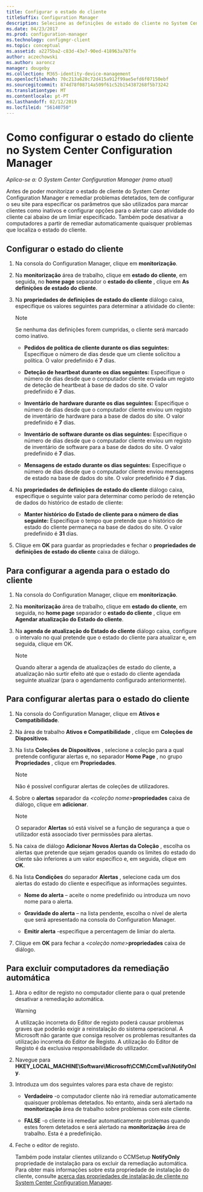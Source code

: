 ```yaml
---
title: Configurar o estado do cliente
titleSuffix: Configuration Manager
description: Selecione as definições de estado do cliente no System Center Configuration Manager.
ms.date: 04/23/2017
ms.prod: configuration-manager
ms.technology: configmgr-client
ms.topic: conceptual
ms.assetid: a2275ba2-c83d-43e7-90ed-418963a707fe
author: aczechowski
ms.author: aaroncz
manager: dougeby
ms.collection: M365-identity-device-management
ms.openlocfilehash: 70c213a628c72d415a912f99ae5efd6f07150ebf
ms.sourcegitcommit: 874d78f08714a509f61c52b154387268f5b73242
ms.translationtype: MT
ms.contentlocale: pt-PT
ms.lasthandoff: 02/12/2019
ms.locfileid: "56140750"
---
```

# <a name="how-to-configure-client-status-in-system-center-configuration-manager"></a>Como configurar o estado do cliente no System Center Configuration Manager

*Aplica-se a: O System Center Configuration Manager (ramo atual)*

Antes de poder monitorizar o estado de cliente do System Center Configuration Manager e remediar problemas detetados, tem de configurar o seu site para especificar os parâmetros que são utilizados para marcar clientes como inativos e configurar opções para o alertar caso atividade do cliente cai abaixo de um limiar especificado. Também pode desativar a computadores a partir de remediar automaticamente quaisquer problemas que localiza o estado do cliente.  

##  <a name="BKMK_1"></a> Configurar o estado do cliente  

1.  Na consola do Configuration Manager, clique em **monitorização**.  

2.  Na **monitorização** área de trabalho, clique em **estado do cliente**, em seguida, no **home page** separador o **estado do cliente** , clique em **As definições de estado do cliente**.  

3.  Na **propriedades de definições de estado do cliente** diálogo caixa, especifique os valores seguintes para determinar a atividade do cliente:  

    > [!NOTE]  
    >  Se nenhuma das definições forem cumpridas, o cliente será marcado como inativo.  

    -   **Pedidos de política de cliente durante os dias seguintes:** Especifique o número de dias desde que um cliente solicitou a política. O valor predefinido é **7** dias.  

    -   **Deteção de heartbeat durante os dias seguintes:** Especifique o número de dias desde que o computador cliente enviada um registo de deteção de heartbeat à base de dados do site. O valor predefinido é **7** dias.  

    -   **Inventário de hardware durante os dias seguintes:** Especifique o número de dias desde que o computador cliente enviou um registo de inventário de hardware para a base de dados do site. O valor predefinido é **7** dias.  

    -   **Inventário de software durante os dias seguintes:** Especifique o número de dias desde que o computador cliente enviou um registo de inventário de software para a base de dados do site. O valor predefinido é **7** dias.  

    -   **Mensagens de estado durante os dias seguintes:** Especifique o número de dias desde que o computador cliente enviou mensagens de estado na base de dados do site. O valor predefinido é **7** dias.  

4.  Na **propriedades de definições de estado do cliente** diálogo caixa, especifique o seguinte valor para determinar como período de retenção de dados do histórico de estado de cliente:  

    -   **Manter histórico do Estado de cliente para o número de dias seguinte:** Especifique o tempo que pretende que o histórico de estado do cliente permaneça na base de dados do site. O valor predefinido é **31** dias.  

5.  Clique em **OK** para guardar as propriedades e fechar o **propriedades de definições de estado do cliente** caixa de diálogo.  

##  <a name="BKMK_Schedule"></a> Para configurar a agenda para o estado do cliente  

1.  Na consola do Configuration Manager, clique em **monitorização**.  

2.  Na **monitorização** área de trabalho, clique em **estado do cliente**, em seguida, no **home page** separador o **estado do cliente** , clique em **Agendar atualização do Estado do cliente**.  

3.  Na **agenda de atualização do Estado do cliente** diálogo caixa, configure o intervalo no qual pretende que o estado do cliente para atualizar e, em seguida, clique em OK.  

    > [!NOTE]  
    >  Quando alterar a agenda de atualizações de estado do cliente, a atualização não surtir efeito até que o estado do cliente agendada seguinte atualizar (para o agendamento configurado anteriormente).  

##  <a name="BKMK_2"></a> Para configurar alertas para o estado do cliente  

1. Na consola do Configuration Manager, clique em **Ativos e Compatibilidade**.  

2. Na área de trabalho **Ativos e Compatibilidade** , clique em **Coleções de Dispositivos**.  

3. Na lista **Coleções de Dispositivos** , selecione a coleção para a qual pretende configurar alertas e, no separador **Home Page** , no grupo **Propriedades** , clique em **Propriedades**.  

   > [!NOTE]  
   >  Não é possível configurar alertas de coleções de utilizadores.  

4. Sobre o **alertas** separador da  <em>&lt;coleção nome\></em>**propriedades** caixa de diálogo, clique em **adicionar**.  

   > [!NOTE]  
   >  O separador **Alertas** só está visível se a função de segurança a que o utilizador está associado tiver permissões para alertas.  

5. Na caixa de diálogo **Adicionar Novos Alertas da Coleção** , escolha os alertas que pretende que sejam gerados quando os limites do estado do cliente são inferiores a um valor específico e, em seguida, clique em **OK**.  

6. Na lista **Condições** do separador **Alertas** , selecione cada um dos alertas do estado do cliente e especifique as informações seguintes.  

   -   **Nome do alerta** – aceite o nome predefinido ou introduza um novo nome para o alerta.  

   -   **Gravidade do alerta** – na lista pendente, escolha o nível de alerta que será apresentado na consola do Configuration Manager.  

   -   **Emitir alerta** -especifique a percentagem de limiar do alerta.  

7. Clique em **OK** para fechar a  <em>&lt;coleção nome\></em>**propriedades** caixa de diálogo.  

##  <a name="BKMK_3"></a> Para excluir computadores da remediação automática  

1. Abra o editor de registo no computador cliente para o qual pretende desativar a remediação automática.  

   > [!WARNING]  
   >  A utilização incorreta do Editor de registo poderá causar problemas graves que poderão exigir a reinstalação do sistema operacional. A Microsoft não garante que consiga resolver os problemas resultantes da utilização incorreta do Editor de Registo. A utilização do Editor de Registo é da exclusiva responsabilidade do utilizador.  

2. Navegue para **HKEY_LOCAL_MACHINE\Software\Microsoft\CCM\CcmEval\NotifyOnly**.  

3. Introduza um dos seguintes valores para esta chave de registo:  

   -   **Verdadeiro** -o computador cliente não irá remediar automaticamente quaisquer problemas detetados. No entanto, ainda será alertado na **monitorização** área de trabalho sobre problemas com este cliente.  

   -   **FALSE** -o cliente irá remediar automaticamente problemas quando estes forem detetados e será alertado na **monitorização** área de trabalho. Esta é a predefinição.  

4. Feche o editor de registo.  

   Também pode instalar clientes utilizando o CCMSetup **NotifyOnly** propriedade de instalação para os excluir da remediação automática. Para obter mais informações sobre esta propriedade de instalação do cliente, consulte [acerca das propriedades de instalação de cliente no System Center Configuration Manager](../../../core/clients/deploy/about-client-installation-properties.md).  
